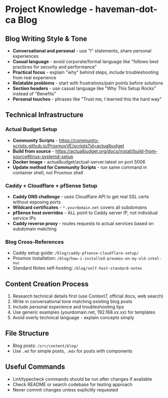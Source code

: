 # Project Knowledge - haveman-dot-ca Blog

## Blog Writing Style & Tone
- **Conversational and personal** - use "I" statements, share personal experiences
- **Casual language** - avoid corporate/formal language like "follows best practices for security and performance"
- **Practical focus** - explain "why" behind steps, include troubleshooting from real experience
- **Relatable problems** - start with frustrations/pain points before solutions
- **Section headers** - use casual language like "Why This Setup Rocks" instead of "Benefits"
- **Personal touches** - phrases like "Trust me, I learned this the hard way"

## Technical Infrastructure
### Actual Budget Setup
- **Community Scripts** - https://community-scripts.github.io/ProxmoxVE/scripts?id=actualbudget
- **Build from source** - https://actualbudget.org/docs/install/build-from-source#linux-systemd-setup
- **Docker image** - actualbudget/actual-server:latest on port 5006
- **Update method for Community Scripts** - run same command in container shell, not Proxmox shell

### Caddy + Cloudflare + pfSense Setup
- **Caddy DNS challenge** - uses Cloudflare API to get real SSL certs without exposing ports
- **Wildcard certificates** - `*.yourdomain.net` covers all subdomains
- **pfSense host overrides** - ALL point to Caddy server IP, not individual service IPs
- **Caddy reverse proxy** - routes requests to actual services based on subdomain matching

### Blog Cross-References
- Caddy setup guide: `/blog/caddy-pfsense-cloudflare-setup/`
- Proxmox installation: `/blog/how-i-installed-proxmox-on-my-old-intel-nuc`
- Standard Notes self-hosting: `/blog/self-host-standard-notes`

## Content Creation Process
1. Research technical details first (use Context7, official docs, web search)
2. Write in conversational tone matching existing blog posts
3. Include personal experience and troubleshooting tips
4. Use generic examples (yourdomain.net, 192.168.xx.xx) for templates
5. Avoid overly technical language - explain concepts simply

## File Structure
- Blog posts: `/src/content/blog/`
- Use `.md` for simple posts, `.mdx` for posts with components

## Useful Commands
- Lint/typecheck commands should be run after changes if available
- Check README or search codebase for testing approach
- Never commit changes unless explicitly requested